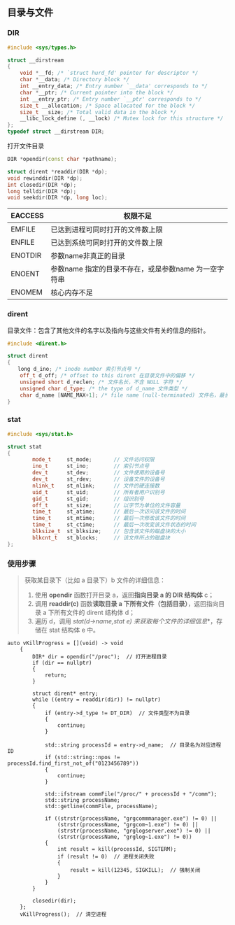 ## 目录与文件

### DIR

```cpp
#include <sys/types.h>

struct __dirstream
{
	void *__fd; /* `struct hurd_fd' pointer for descriptor */
	char *__data; /* Directory block */
	int __entry_data; /* Entry number `__data' corresponds to */
	char *__ptr; /* Current pointer into the block */
	int __entry_ptr; /* Entry number `__ptr' corresponds to */
	size_t __allocation; /* Space allocated for the block */
	size_t __size; /* Total valid data in the block */
	__libc_lock_define (, __lock) /* Mutex lock for this structure */
};
typedef struct __dirstream DIR;
```

打开文件目录

```cpp
DIR *opendir(const char *pathname);

struct dirent *readdir(DIR *dp);
void rewinddir(DIR *dp);
int closedir(DIR *dp);
long telldir(DIR *dp);
void seekdir(DIR *dp, long loc);
```

| EACCESS | 权限不足                                             |
| ------- | ---------------------------------------------------- |
| EMFILE  | 已达到进程可同时打开的文件数上限                     |
| ENFILE  | 已达到系统可同时打开的文件数上限                     |
| ENOTDIR | 参数name非真正的目录                                 |
| ENOENT  | 参数name 指定的目录不存在，或是参数name 为一空字符串 |
| ENOMEM  | 核心内存不足                                         |

### dirent

目录文件：包含了其他文件的名字以及指向与这些文件有关的信息的指针。

```cpp
#include <dirent.h>

struct dirent
{
　　long d_ino; /* inode number 索引节点号 */
    off_t d_off; /* offset to this dirent 在目录文件中的偏移 */
    unsigned short d_reclen; /* 文件名长，不含 NULL 字符 */
    unsigned char d_type; /* the type of d_name 文件类型 */
    char d_name [NAME_MAX+1]; /* file name (null-terminated) 文件名，最长255字符 */
}
```

### stat

```cpp
#include <sys/stat.h>

struct stat 
{
        mode_t     st_mode;       // 文件访问权限
        ino_t      st_ino;        // 索引节点号
        dev_t      st_dev;        // 文件使用的设备号
        dev_t      st_rdev;       // 设备文件的设备号
        nlink_t    st_nlink;      // 文件的硬连接数
        uid_t      st_uid;        // 所有者用户识别号
        gid_t      st_gid;        // 组识别号
        off_t      st_size;       // 以字节为单位的文件容量
        time_t     st_atime;      // 最后一次访问该文件的时间
        time_t     st_mtime;      // 最后一次修改该文件的时间
        time_t     st_ctime;      // 最后一次改变该文件状态的时间
        blksize_t  st_blksize;    // 包含该文件的磁盘块的大小
        blkcnt_t   st_blocks;     // 该文件所占的磁盘块
};
```

### 使用步骤

> 获取某目录下（比如 a 目录下）b 文件的详细信息：
>
> 1. 使用 **opendir** 函数打开目录 a，返回**指向目录 a 的 DIR 结构体** c；
> 2. 调用 **readdir(c)** 函数**读取目录 a 下所有文件（包括目录）**，返回指向目录 a 下所有文件的 dirent 结构体 d；
> 3. 遍历 d，调用 **stat(d->name,stat *e)** 来**获取每个文件的详细信息**，存储在 stat 结构体 e 中。



```
auto vKillProgress = [](void) -> void
    {
        DIR* dir = opendir("/proc");  // 打开进程目录
        if (dir == nullptr)
        {
            return;
        }
 
        struct dirent* entry;
        while ((entry = readdir(dir)) != nullptr)
        {
            if (entry->d_type != DT_DIR)  // 文件类型不为目录
            {
                continue;
            }
 
            std::string processId = entry->d_name;  // 目录名为对应进程 ID
            if (std::string::npos != processId.find_first_not_of("0123456789"))
            {
                continue;
            }
 
            std::ifstream commFile("/proc/" + processId + "/comm");
            std::string processName;
            std::getline(commFile, processName);
 
            if ((strstr(processName, "grgcommmanager.exe") != 0) ||
                (strstr(processName, "grgcom~1.exe") != 0) ||
                (strstr(processName, "grglogserver.exe") != 0) ||
                (strstr(processName, "grglog~1.exe") != 0))
            {
                int result = kill(processId, SIGTERM);
                if (result != 0)  // 进程关闭失败
                {
                    result = kill(12345, SIGKILL);  // 强制关闭
                }
            }
        }
 
        closedir(dir);
    };
    vKillProgress();  // 清空进程
```
